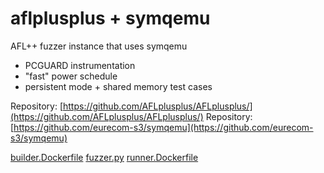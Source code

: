 # aflplusplus + symqemu

AFL++ fuzzer instance that uses symqemu
  - PCGUARD instrumentation 
  - "fast" power schedule
  - persistent mode + shared memory test cases

Repository: [https://github.com/AFLplusplus/AFLplusplus/](https://github.com/AFLplusplus/AFLplusplus/)
Repository: [https://github.com/eurecom-s3/symqemu](https://github.com/eurecom-s3/symqemu)

[builder.Dockerfile](builder.Dockerfile)
[fuzzer.py](fuzzer.py)
[runner.Dockerfile](runner.Dockerfile)

